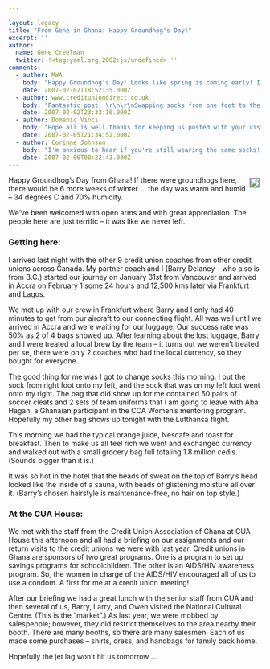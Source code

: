 ```yaml
---

layout: legacy
title: "From Gene in Ghana: Happy Groundhog's Day!"
excerpt: ''
author:
  name: Gene Creelman
  twitter: !<tag:yaml.org,2002:js/undefined> ''
comments:
  - author: MWA
    body: "Happy Groundhog's Day! Looks like spring is coming early! I hope that is true. I am sure your bag will show up tonight, Lufthansa is a great airline! "
    date: 2007-02-02T18:52:35.000Z
  - author: www.credituniondirect.co.uk
    body: "Fantastic post. \r\n\r\nSwapping socks from one foot to the other is a common bond to far.\r\n\r\nMade me smile. Have a great trip and keep posting.\r\n\r\nFascinating stuff. Best of luck.\r\n\r\n..alex"
    date: 2007-02-02T23:33:16.000Z
  - author: Domenic Vinci
    body: "Hope all is well.thanks for keeping us posted with your visit .\r\n\r\nKeep well and Take care."
    date: 2007-02-05T21:34:52.000Z
  - author: Corinne Johnson
    body: "I'm anxious to hear if you're still wearing the same socks! ... that's just wrong.  Looking forward to your next post!"
    date: 2007-02-06T00:22:43.000Z
---
```


<p><a href="http://www.flickr.com/photos/21725989@N00/"><img src="http://farm1.static.flickr.com/141/377614221_35eefffa14_m.jpg" style="float:right; border: 2px solid #999999; margin: 4px;" /></a>
Happy Groundhog&#8217;s Day from Ghana! If there were groundhogs here, there would be 6 more weeks of winter &#8230; the day was warm and humid &#8211; 34 degrees C and 70% humidity.</p>
<p>We&#8217;ve been welcomed with open arms and with great appreciation. The people here are just terrific – it was like we never left.</p>
<h3>Getting here:</h3>
<p>I arrived last night with the other 9 credit union coaches from other credit unions across Canada. My partner coach and I (Barry Delaney &#8211; who also is from B.C.) started our journey on January 31st from Vancouver and arrived in Accra on February 1 some 24 hours and 12,500 kms later via Frankfurt and Lagos.</p>
<p>We met up with our crew in Frankfurt where Barry and I only had 40 minutes to get from our aircraft to our connecting flight. All was well until we arrived in Accra and were waiting for our luggage. Our success rate was 50% as 2 of 4 bags showed up. After learning about the lost luggage, Barry and I were treated a local brew by the team – it turns out we weren&#8217;t treated per se, there were only 2 coaches who had the local currency, so they bought for everyone.</p>
<p>The good thing for me was I got to change socks this morning. I put the sock from right foot onto my left, and the sock that was on my left foot went onto my right. The bag that did show up for me contained 50 pairs of soccer cleats and 2 sets of team uniforms that I am going to leave with Aba Hagan, a Ghanaian participant in the <span class="caps">CCA</span> Women&#8217;s mentoring program.  Hopefully my other bag shows up tonight with the Lufthansa flight.</p>
<p>This morning we had the typical orange juice, Nescafe and toast for breakfast. Then to make us all feel rich we went and exchanged currency and walked out with a small grocery bag full totaling 1.8 million cedis. (Sounds bigger than it is.)</p>
<p>It was so hot in the hotel that the beads of sweat on the top of Barry&#8217;s head looked like the inside of a sauna, with beads of glistening moisture all over it. (Barry&#8217;s chosen hairstyle is maintenance-free, no hair on top style.)</p>
<h3>At the <span class="caps">CUA</span> House:</h3>
<p>We met with the staff from the Credit Union Association of Ghana at <span class="caps">CUA</span> House this afternoon and all had a briefing on our assignments and our return visits to the credit unions we were with last year.  Credit unions in Ghana are sponsors of two great programs. One is a program to set up savings programs for schoolchildren. The other is an <span class="caps">AIDS</span>/HIV awareness program. So, the women in charge of the <span class="caps">AIDS</span>/HIV encouraged all of us to use a condom. A first for me at a credit union meeting!</p>
<p>After our briefing we had a great lunch with the senior staff from <span class="caps">CUA</span> and then several of us, Barry, Larry, and Owen visited the National Cultural Centre. (This is the &#8220;market&#8221;.) As last year, we were mobbed by salespeople; however, they did restrict themselves to the area nearby their booth. There are many booths, so there are many salesmen. Each of us made some purchases – shirts, dress, and handbags for family back home.</p>
<p>Hopefully the jet lag won&#8217;t hit us tomorrow &#8230;</p>
